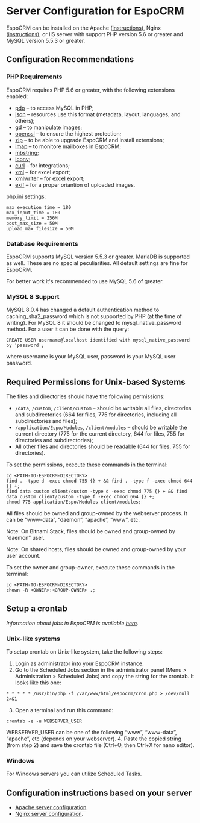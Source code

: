 # Server Configuration for EspoCRM

EspoCRM can be installed on the Apache ([instructions](apache-server-configuration.md)), Nginx ([instructions](nginx-server-configuration.md)), or IIS server with support PHP version 5.6 or greater and MySQL version 5.5.3 or greater.

## Configuration Recommendations

### PHP Requirements

EspoCRM requires PHP 5.6 or greater, with the following extensions enabled:

* [pdo](http://php.net/manual/en/book.pdo.php) – to access MySQL in PHP;
* [json](http://php.net/manual/en/book.json.php) – resources use this format (metadata, layout, languages, and others);
* [gd](http://php.net/manual/en/book.image.php) – to manipulate images;
* [openssl](http://php.net/manual/en/book.openssl.php) – to ensure the highest protection;
* [zip](http://php.net/manual/en/book.zip.php) – to be able to upgrade EspoCRM and install extensions;
* [imap](http://php.net/manual/en/book.imap.php) – to monitore mailboxes in EspoCRM;
* [mbstring](http://php.net/manual/en/book.mbstring.php);
* [iconv](http://php.net/manual/en/book.iconv.php);
* [curl](http://php.net/manual/en/book.curl.php) – for integrations;
* [xml](http://php.net/manual/en/book.xml.php) – for excel export;
* [xmlwriter](http://php.net/manual/en/book.xmlwriter.php) – for excel export;
* [exif](http://php.net/manual/en/book.exif.php) – for a proper oriantion of uploaded images.

php.ini settings:

```
max_execution_time = 180
max_input_time = 180
memory_limit = 256M
post_max_size = 50M
upload_max_filesize = 50M
```

### Database Requirements

EspoCRM supports MySQL version 5.5.3 or greater. MariaDB is supported as well. These are no special peculiarities. All default settings are fine for EspoCRM.

For better work it's recommended to use MySQL 5.6 of greater.

### MySQL 8 Support

MySQL 8.0.4 has changed a default authentication method to caching_sha2_password which is not supported by PHP (at the time of writing). For MySQL 8 it should be changed to mysql_native_password method. For a user it can be done with the query:

```
CREATE USER username@localhost identified with mysql_native_password by 'password';
```
where username is your MySQL user, password is your MySQL user password.

## Required Permissions for Unix-based Systems

The files and directories should have the following permissions:

* `/data`, `/custom`, `/client/custom` – should be writable all files, directories and subdirectories (664 for files, 775 for directories, including all subdirectories and files);
* `/application/Espo/Modules`, `/client/modules` – should be writable the current directory (775 for the current directory, 644 for files, 755 for directories and subdirectories);
* All other files and directories should be readable (644 for files, 755 for directories).

To set the permissions, execute these commands in the terminal:

```
cd <PATH-TO-ESPOCRM-DIRECTORY>
find . -type d -exec chmod 755 {} + && find . -type f -exec chmod 644 {} +;
find data custom client/custom -type d -exec chmod 775 {} + && find data custom client/custom -type f -exec chmod 664 {} +;
chmod 775 application/Espo/Modules client/modules;
```

All files should be owned and group-owned by the webserver process. It can be “www-data”, “daemon”, “apache”, “www”, etc.  

Note: On Bitnami Stack, files should be owned and group-owned by “daemon” user.  

Note: On shared hosts, files should be owned and group-owned by your user account.

To set the owner and group-owner, execute these commands in the terminal:

```
cd <PATH-TO-ESPOCRM-DIRECTORY>
chown -R <OWNER>:<GROUP-OWNER> .;
```

## Setup a crontab

*Information about jobs in EspoCRM is available [here](jobs.md).*

### Unix-like systems

To setup crontab on Unix-like system, take the following steps:

1. Login as administrator into your EspoCRM instance.
2. Go to the Scheduled Jobs section in the administrator panel (Menu > Administration > Scheduled Jobs) and copy the string for the crontab. It looks like this one:
```
* * * * * /usr/bin/php -f /var/www/html/espocrm/cron.php > /dev/null 2>&1
```
3. Open a terminal and run this command:
```
crontab -e -u WEBSERVER_USER
```
WEBSERVER_USER can be one of the following “www”, “www-data”, “apache”, etc (depends on your webserver).
4. Paste the copied string (from step 2) and save the crontab file (Ctrl+O, then Ctrl+X for nano editor).

### Windows

For Windows servers you can utilize Scheduled Tasks.


## Configuration instructions based on your server

* [Apache server configuration](apache-server-configuration.md).
* [Nginx server configuration](nginx-server-configuration.md).
